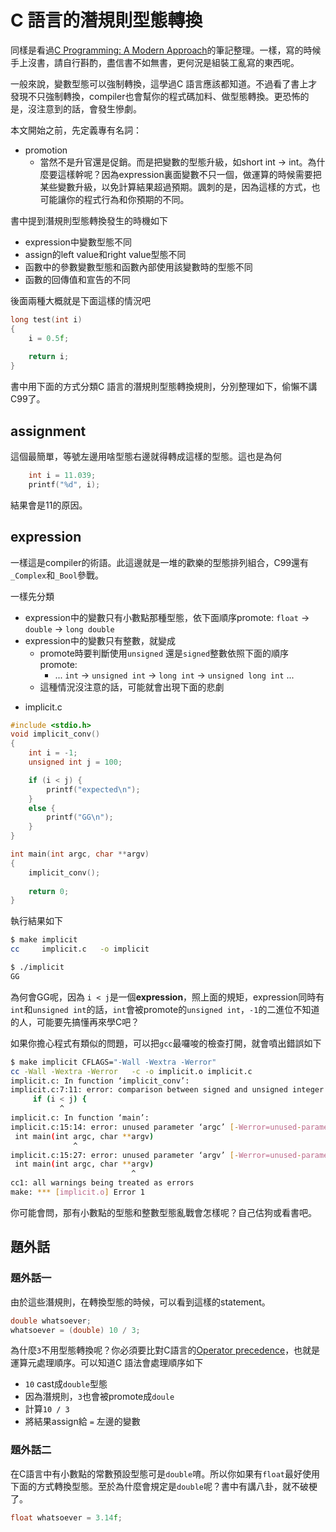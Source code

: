 # C 語言的潛規則型態轉換


同樣是看過[C Programming: A Modern Approach](http://knking.com/books/c2/index.html)的筆記整理。一樣，寫的時候手上沒書，請自行斟酌，盡信書不如無書，更何況是組裝工亂寫的東西呢。

一般來說，變數型態可以強制轉換，這學過C 語言應該都知道。不過看了書上才發現不只強制轉換，compiler也會幫你的程式碼加料、做型態轉換。更恐怖的是，沒注意到的話，會發生慘劇。

本文開始之前，先定義專有名詞：

* promotion
  * 當然不是升官還是促銷。而是把變數的型態升級，如short int -> int。為什麼要這樣幹呢？因為expression裏面變數不只一個，做運算的時候需要把某些變數升級，以免計算結果超過預期。諷刺的是，因為這樣的方式，也可能讓你的程式行為和你預期的不同。
  
書中提到潛規則型態轉換發生的時機如下

* expression中變數型態不同
* assign的left value和right value型態不同
* 函數中的參數變數型態和函數內部使用該變數時的型態不同
* 函數的回傳值和宣告的不同

後面兩種大概就是下面這樣的情況吧

```c 
long test(int i)
{
    i = 0.5f;
    
    return i;
}
```

書中用下面的方式分類C 語言的潛規則型態轉換規則，分別整理如下，偷懶不講C99了。


## assignment
這個最簡單，等號左邊用啥型態右邊就得轉成這樣的型態。這也是為何

```c
    int i = 11.039;
    printf("%d", i);
```
結果會是11的原因。

## expression
一樣這是compiler的術語。此這邊就是一堆的歡樂的型態排列組合，C99還有`_Complex`和`_Bool`參戰。

一樣先分類

* expression中的變數只有小數點那種型態，依下面順序promote: `float` -> `double` -> `long double`
* expression中的變數只有整數，就變成
  * promote時要判斷使用`unsigned` 還是`signed`整數依照下面的順序promote: 
    * ... `int` -> `unsigned int` -> `long int` -> `unsigned long int` ...
  * 這種情況沒注意的話，可能就會出現下面的悲劇

- implicit.c

```c 
#include <stdio.h>
void implicit_conv()
{
    int i = -1;
    unsigned int j = 100;

    if (i < j) {
        printf("expected\n"); 
    }
    else {
        printf("GG\n");     
    }
}

int main(int argc, char **argv)
{
    implicit_conv();
    
    return 0;
}
```

執行結果如下
```sh
$ make implicit
cc     implicit.c   -o implicit

$ ./implicit 
GG

```
為何會GG呢，因為 `i < j`是一個**expression**，照上面的規矩，expression同時有`int`和`unsigned int`的話，`int`會被promote的`unsigned int`，`-1`的二進位不知道的人，可能要先搞懂再來學C吧？

如果你擔心程式有類似的問題，可以把`gcc`最囉唆的檢查打開，就會噴出錯誤如下

```sh
$ make implicit CFLAGS="-Wall -Wextra -Werror"
cc -Wall -Wextra -Werror   -c -o implicit.o implicit.c
implicit.c: In function ‘implicit_conv’:
implicit.c:7:11: error: comparison between signed and unsigned integer expressions [-Werror=sign-compare]
     if (i < j) {
           ^
implicit.c: In function ‘main’:
implicit.c:15:14: error: unused parameter ‘argc’ [-Werror=unused-parameter]
 int main(int argc, char **argv)
              ^
implicit.c:15:27: error: unused parameter ‘argv’ [-Werror=unused-parameter]
 int main(int argc, char **argv)
                           ^
cc1: all warnings being treated as errors
make: *** [implicit.o] Error 1
```

你可能會問，那有小數點的型態和整數型態亂戰會怎樣呢？自己估狗或看書吧。

## 題外話 
### 題外話一
由於這些潛規則，在轉換型態的時候，可以看到這樣的statement。

```c
double whatsoever;
whatsoever = (double) 10 / 3;
```
為什麼`3`不用型態轉換呢？你必須要比對C語言的[Operator precedence](http://en.wikipedia.org/wiki/Operators_in_C_and_C%2B%2B#Operator_precedence)，也就是運算元處理順序。可以知道C 語法會處理順序如下

* `10` cast成`double`型態
* 因為潛規則，`3`也會被promote成`doule`
* 計算`10 / 3`
* 將結果assign給 `=` 左邊的變數

### 題外話二
在C語言中有小數點的常數預設型態可是`double`唷。所以你如果有`float`最好使用下面的方式轉換型態。至於為什麼會規定是`double`呢？書中有講八卦，就不破梗了。

```c
float whatsoever = 3.14f;
```
